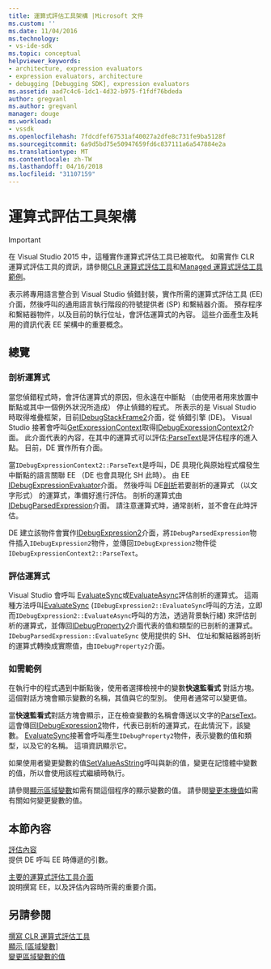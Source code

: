 ```yaml
---
title: 運算式評估工具架構 |Microsoft 文件
ms.custom: ''
ms.date: 11/04/2016
ms.technology:
- vs-ide-sdk
ms.topic: conceptual
helpviewer_keywords:
- architecture, expression evaluators
- expression evaluators, architecture
- debugging [Debugging SDK], expression evaluators
ms.assetid: aad7c4c6-1dc1-4d32-b975-f1fdf76bdeda
author: gregvanl
ms.author: gregvanl
manager: douge
ms.workload:
- vssdk
ms.openlocfilehash: 7fdcdfef67531af40027a2dfe8c731fe9ba5128f
ms.sourcegitcommit: 6a9d5bd75e50947659fd6c837111a6a547884e2a
ms.translationtype: MT
ms.contentlocale: zh-TW
ms.lasthandoff: 04/16/2018
ms.locfileid: "31107159"
---
```

# <a name="expression-evaluator-architecture"></a>運算式評估工具架構
> [!IMPORTANT]
>  在 Visual Studio 2015 中，這種實作運算式評估工具已被取代。 如需實作 CLR 運算式評估工具的資訊，請參閱[CLR 運算式評估工具](https://github.com/Microsoft/ConcordExtensibilitySamples/wiki/CLR-Expression-Evaluators)和[Managed 運算式評估工具範例](https://github.com/Microsoft/ConcordExtensibilitySamples/wiki/Managed-Expression-Evaluator-Sample)。  
  
 表示將專用語言整合到 Visual Studio 偵錯封裝，實作所需的運算式評估工具 (EE) 介面，然後呼叫的通用語言執行階段的符號提供者 (SP) 和繫結器介面。 預存程序和繫結器物件，以及目前的執行位址，會評估運算式的內容。 這些介面產生及耗用的資訊代表 EE 架構中的重要概念。  
  
## <a name="overview"></a>總覽  
  
### <a name="parsing-the-expression"></a>剖析運算式  
 當您偵錯程式時，會評估運算式的原因，但永遠在中斷點 （由使用者用來放置中斷點或其中一個例外狀況所造成） 停止偵錯的程式。 所表示的是 Visual Studio 時取得堆疊框架，目前[IDebugStackFrame2](../../extensibility/debugger/reference/idebugstackframe2.md)介面，從 偵錯引擎 (DE)。 Visual Studio 接著會呼叫[GetExpressionContext](../../extensibility/debugger/reference/idebugstackframe2-getexpressioncontext.md)取得[IDebugExpressionContext2](../../extensibility/debugger/reference/idebugexpressioncontext2.md)介面。 此介面代表的內容，在其中的運算式可以評估;[ParseText](../../extensibility/debugger/reference/idebugexpressioncontext2-parsetext.md)是評估程序的進入點。 目前，DE 實作所有介面。  
  
 當`IDebugExpressionContext2::ParseText`是呼叫，DE 具現化與原始程式檔發生中斷點的語言關聯 EE （DE 也會具現化 SH 此時）。 由 EE [IDebugExpressionEvaluator](../../extensibility/debugger/reference/idebugexpressionevaluator.md)介面。 然後呼叫 DE[剖析](../../extensibility/debugger/reference/idebugexpressionevaluator-parse.md)若要剖析的運算式 （以文字形式） 的運算式，準備好進行評估。 剖析的運算式由[IDebugParsedExpression](../../extensibility/debugger/reference/idebugparsedexpression.md)介面。 請注意運算式時，通常剖析，並不會在此時評估。  
  
 DE 建立該物件會實作[IDebugExpression2](../../extensibility/debugger/reference/idebugexpression2.md)介面，將`IDebugParsedExpression`物件插入`IDebugExpression2`物件，並傳回`IDebugExpression2`物件從`IDebugExpressionContext2::ParseText`。  
  
### <a name="evaluating-the-expression"></a>評估運算式  
 Visual Studio 會呼叫  [EvaluateSync](../../extensibility/debugger/reference/idebugexpression2-evaluatesync.md)或[EvaluateAsync](../../extensibility/debugger/reference/idebugexpression2-evaluateasync.md)評估剖析的運算式。 這兩種方法呼叫[EvaluateSync](../../extensibility/debugger/reference/idebugparsedexpression-evaluatesync.md) (`IDebugExpression2::EvaluateSync`呼叫的方法，立即而`IDebugExpression2::EvaluateAsync`呼叫的方法，透過背景執行緒) 來評估剖析的運算式，並傳回[IDebugProperty2](../../extensibility/debugger/reference/idebugproperty2.md)介面代表的值和類型的已剖析的運算式。 `IDebugParsedExpression::EvaluateSync` 使用提供的 SH、 位址和繫結器將剖析的運算式轉換成實際值，由`IDebugProperty2`介面。  
  
### <a name="for-example"></a>如需範例  
 在執行中的程式遇到中斷點後，使用者選擇檢視中的變數**快速監看式** 對話方塊。 這個對話方塊會顯示變數的名稱，其值與它的型別。 使用者通常可以變更值。  
  
 當**快速監看式**對話方塊會顯示，正在檢查變數的名稱會傳送以文字的[ParseText](../../extensibility/debugger/reference/idebugexpressioncontext2-parsetext.md)。 這會傳回[IDebugExpression2](../../extensibility/debugger/reference/idebugexpression2.md)物件，代表已剖析的運算式，在此情況下，該變數。 [EvaluateSync](../../extensibility/debugger/reference/idebugexpression2-evaluatesync.md)接著會呼叫產生`IDebugProperty2`物件，表示變數的值和類型，以及它的名稱。 這項資訊顯示它。  
  
 如果使用者變更變數的值[SetValueAsString](../../extensibility/debugger/reference/idebugproperty2-setvalueasstring.md)呼叫與新的值，變更在記憶體中變數的值，所以會使用該程式繼續時執行。  
  
 請參閱[顯示區域變數](../../extensibility/debugger/displaying-locals.md)如需有關這個程序的顯示變數的值。 請參閱[變更本機值](../../extensibility/debugger/changing-the-value-of-a-local.md)如需有關如何變更變數的值。  
  
## <a name="in-this-section"></a>本節內容  
 [評估內容](../../extensibility/debugger/evaluation-context.md)  
 提供 DE 呼叫 EE 時傳遞的引數。  
  
 [主要的運算式評估工具介面](../../extensibility/debugger/key-expression-evaluator-interfaces.md)  
 說明撰寫 EE，以及評估內容時所需的重要介面。  
  
## <a name="see-also"></a>另請參閱  
 [撰寫 CLR 運算式評估工具](../../extensibility/debugger/writing-a-common-language-runtime-expression-evaluator.md)   
 [顯示 [區域變數]](../../extensibility/debugger/displaying-locals.md)   
 [變更區域變數的值](../../extensibility/debugger/changing-the-value-of-a-local.md)